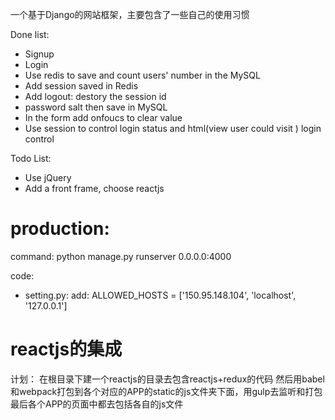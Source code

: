 一个基于Django的网站框架，主要包含了一些自己的使用习惯

Done list:
* Signup
* Login
* Use redis to save and count users' number in the MySQL
* Add session saved in Redis
* Add logout: destory the session id
* password salt then save in MySQL
* In the form add onfoucs to clear value
* Use session to control login status and html(view user could visit ) login control

Todo List:

* Use jQuery
* Add a front frame, choose reactjs


# production:

command:
python manage.py runserver 0.0.0.0:4000

code:
* setting.py:
add: ALLOWED_HOSTS = ['150.95.148.104', 'localhost', '127.0.0.1']


# reactjs的集成

计划：
在根目录下建一个reactjs的目录去包含reactjs+redux的代码
然后用babel和webpack打包到各个对应的APP的static的js文件夹下面，用gulp去监听和打包
最后各个APP的页面中都去包括各自的js文件